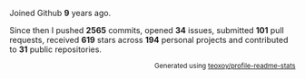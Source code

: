 Joined Github **9** years ago.

Since then I pushed **2565** commits, opened **34** issues, submitted **101** pull requests, received **619** stars across **194** personal projects and contributed to **31** public repositories.

<p align="right"><sub>Generated using <a href="https://github.com/marketplace/actions/profile-readme-stats">teoxoy/profile-readme-stats</a></sub></p>
